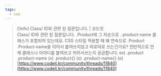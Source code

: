 ```yaml
---
tags:
  - css
---
```



> [!info] Class/ ID와 관련 된 질문입니다. | 코드잇  
> Class/ ID와 관련 된 질문입니다. .Product에 그 자손으로 . product-name 클래스가 포함되어 있는데요. CSS 스타일 적용할 때 왜 연속으로 .Product .Product-name을 이어서 붙여쓰지않고 따로따로 쓰는건가요? 전반적으로 언제 클래스나 아이디를 붙여쓰고 띄어서쓰는지 궁금합니다. ex) .product .product-name (x) .product{} (o) .product-name{} (o)  
> [https://www.codeit.kr/community/threads/11840](https://www.codeit.kr/community/threads/11840)